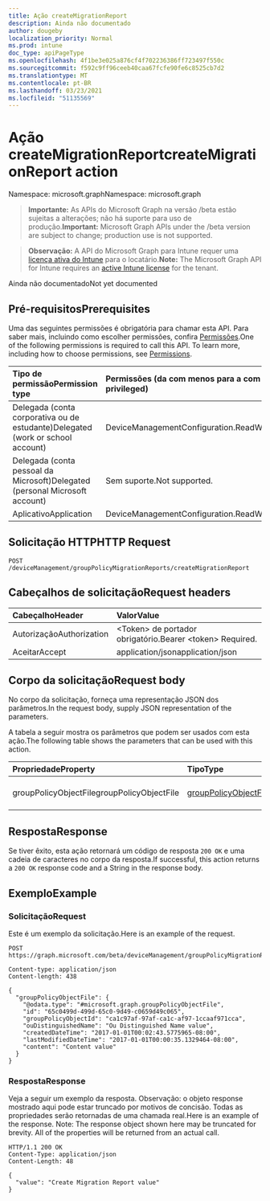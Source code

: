 ```yaml
---
title: Ação createMigrationReport
description: Ainda não documentado
author: dougeby
localization_priority: Normal
ms.prod: intune
doc_type: apiPageType
ms.openlocfilehash: 4f1be3e025a876cf4f702236386ff723497f550c
ms.sourcegitcommit: f592c9ff96ceeb40caa67fcfe90fe6c8525cb7d2
ms.translationtype: MT
ms.contentlocale: pt-BR
ms.lasthandoff: 03/23/2021
ms.locfileid: "51135569"
---
```

# <a name="createmigrationreport-action"></a><span data-ttu-id="ee5fb-103">Ação createMigrationReport</span><span class="sxs-lookup"><span data-stu-id="ee5fb-103">createMigrationReport action</span></span>

<span data-ttu-id="ee5fb-104">Namespace: microsoft.graph</span><span class="sxs-lookup"><span data-stu-id="ee5fb-104">Namespace: microsoft.graph</span></span>

> <span data-ttu-id="ee5fb-105">**Importante:** As APIs do Microsoft Graph na versão /beta estão sujeitas a alterações; não há suporte para uso de produção.</span><span class="sxs-lookup"><span data-stu-id="ee5fb-105">**Important:** Microsoft Graph APIs under the /beta version are subject to change; production use is not supported.</span></span>

> <span data-ttu-id="ee5fb-106">**Observação:** A API do Microsoft Graph para Intune requer uma [licença ativa do Intune](https://go.microsoft.com/fwlink/?linkid=839381) para o locatário.</span><span class="sxs-lookup"><span data-stu-id="ee5fb-106">**Note:** The Microsoft Graph API for Intune requires an [active Intune license](https://go.microsoft.com/fwlink/?linkid=839381) for the tenant.</span></span>

<span data-ttu-id="ee5fb-107">Ainda não documentado</span><span class="sxs-lookup"><span data-stu-id="ee5fb-107">Not yet documented</span></span>

## <a name="prerequisites"></a><span data-ttu-id="ee5fb-108">Pré-requisitos</span><span class="sxs-lookup"><span data-stu-id="ee5fb-108">Prerequisites</span></span>
<span data-ttu-id="ee5fb-p101">Uma das seguintes permissões é obrigatória para chamar esta API. Para saber mais, incluindo como escolher permissões, confira [Permissões](/graph/permissions-reference).</span><span class="sxs-lookup"><span data-stu-id="ee5fb-p101">One of the following permissions is required to call this API. To learn more, including how to choose permissions, see [Permissions](/graph/permissions-reference).</span></span>

|<span data-ttu-id="ee5fb-111">Tipo de permissão</span><span class="sxs-lookup"><span data-stu-id="ee5fb-111">Permission type</span></span>|<span data-ttu-id="ee5fb-112">Permissões (da com menos para a com mais privilégios)</span><span class="sxs-lookup"><span data-stu-id="ee5fb-112">Permissions (from least to most privileged)</span></span>|
|:---|:---|
|<span data-ttu-id="ee5fb-113">Delegada (conta corporativa ou de estudante)</span><span class="sxs-lookup"><span data-stu-id="ee5fb-113">Delegated (work or school account)</span></span>|<span data-ttu-id="ee5fb-114">DeviceManagementConfiguration.ReadWrite.All</span><span class="sxs-lookup"><span data-stu-id="ee5fb-114">DeviceManagementConfiguration.ReadWrite.All</span></span>|
|<span data-ttu-id="ee5fb-115">Delegada (conta pessoal da Microsoft)</span><span class="sxs-lookup"><span data-stu-id="ee5fb-115">Delegated (personal Microsoft account)</span></span>|<span data-ttu-id="ee5fb-116">Sem suporte.</span><span class="sxs-lookup"><span data-stu-id="ee5fb-116">Not supported.</span></span>|
|<span data-ttu-id="ee5fb-117">Aplicativo</span><span class="sxs-lookup"><span data-stu-id="ee5fb-117">Application</span></span>|<span data-ttu-id="ee5fb-118">DeviceManagementConfiguration.ReadWrite.All</span><span class="sxs-lookup"><span data-stu-id="ee5fb-118">DeviceManagementConfiguration.ReadWrite.All</span></span>|

## <a name="http-request"></a><span data-ttu-id="ee5fb-119">Solicitação HTTP</span><span class="sxs-lookup"><span data-stu-id="ee5fb-119">HTTP Request</span></span>
<!-- {
  "blockType": "ignored"
}
-->
``` http
POST /deviceManagement/groupPolicyMigrationReports/createMigrationReport
```

## <a name="request-headers"></a><span data-ttu-id="ee5fb-120">Cabeçalhos de solicitação</span><span class="sxs-lookup"><span data-stu-id="ee5fb-120">Request headers</span></span>
|<span data-ttu-id="ee5fb-121">Cabeçalho</span><span class="sxs-lookup"><span data-stu-id="ee5fb-121">Header</span></span>|<span data-ttu-id="ee5fb-122">Valor</span><span class="sxs-lookup"><span data-stu-id="ee5fb-122">Value</span></span>|
|:---|:---|
|<span data-ttu-id="ee5fb-123">Autorização</span><span class="sxs-lookup"><span data-stu-id="ee5fb-123">Authorization</span></span>|<span data-ttu-id="ee5fb-124">&lt;Token&gt; de portador obrigatório.</span><span class="sxs-lookup"><span data-stu-id="ee5fb-124">Bearer &lt;token&gt; Required.</span></span>|
|<span data-ttu-id="ee5fb-125">Aceitar</span><span class="sxs-lookup"><span data-stu-id="ee5fb-125">Accept</span></span>|<span data-ttu-id="ee5fb-126">application/json</span><span class="sxs-lookup"><span data-stu-id="ee5fb-126">application/json</span></span>|

## <a name="request-body"></a><span data-ttu-id="ee5fb-127">Corpo da solicitação</span><span class="sxs-lookup"><span data-stu-id="ee5fb-127">Request body</span></span>
<span data-ttu-id="ee5fb-128">No corpo da solicitação, forneça uma representação JSON dos parâmetros.</span><span class="sxs-lookup"><span data-stu-id="ee5fb-128">In the request body, supply JSON representation of the parameters.</span></span>

<span data-ttu-id="ee5fb-129">A tabela a seguir mostra os parâmetros que podem ser usados com esta ação.</span><span class="sxs-lookup"><span data-stu-id="ee5fb-129">The following table shows the parameters that can be used with this action.</span></span>

|<span data-ttu-id="ee5fb-130">Propriedade</span><span class="sxs-lookup"><span data-stu-id="ee5fb-130">Property</span></span>|<span data-ttu-id="ee5fb-131">Tipo</span><span class="sxs-lookup"><span data-stu-id="ee5fb-131">Type</span></span>|<span data-ttu-id="ee5fb-132">Descrição</span><span class="sxs-lookup"><span data-stu-id="ee5fb-132">Description</span></span>|
|:---|:---|:---|
|<span data-ttu-id="ee5fb-133">groupPolicyObjectFile</span><span class="sxs-lookup"><span data-stu-id="ee5fb-133">groupPolicyObjectFile</span></span>|[<span data-ttu-id="ee5fb-134">groupPolicyObjectFile</span><span class="sxs-lookup"><span data-stu-id="ee5fb-134">groupPolicyObjectFile</span></span>](../resources/intune-gpanalyticsservice-grouppolicyobjectfile.md)|<span data-ttu-id="ee5fb-135">Ainda não documentado</span><span class="sxs-lookup"><span data-stu-id="ee5fb-135">Not yet documented</span></span>|



## <a name="response"></a><span data-ttu-id="ee5fb-136">Resposta</span><span class="sxs-lookup"><span data-stu-id="ee5fb-136">Response</span></span>
<span data-ttu-id="ee5fb-137">Se tiver êxito, esta ação retornará um código de resposta `200 OK` e uma cadeia de caracteres no corpo da resposta.</span><span class="sxs-lookup"><span data-stu-id="ee5fb-137">If successful, this action returns a `200 OK` response code and a String in the response body.</span></span>

## <a name="example"></a><span data-ttu-id="ee5fb-138">Exemplo</span><span class="sxs-lookup"><span data-stu-id="ee5fb-138">Example</span></span>

### <a name="request"></a><span data-ttu-id="ee5fb-139">Solicitação</span><span class="sxs-lookup"><span data-stu-id="ee5fb-139">Request</span></span>
<span data-ttu-id="ee5fb-140">Este é um exemplo da solicitação.</span><span class="sxs-lookup"><span data-stu-id="ee5fb-140">Here is an example of the request.</span></span>
``` http
POST https://graph.microsoft.com/beta/deviceManagement/groupPolicyMigrationReports/createMigrationReport

Content-type: application/json
Content-length: 438

{
  "groupPolicyObjectFile": {
    "@odata.type": "#microsoft.graph.groupPolicyObjectFile",
    "id": "65c0499d-499d-65c0-9d49-c0659d49c065",
    "groupPolicyObjectId": "ca1c97af-97af-ca1c-af97-1ccaaf971cca",
    "ouDistinguishedName": "Ou Distinguished Name value",
    "createdDateTime": "2017-01-01T00:02:43.5775965-08:00",
    "lastModifiedDateTime": "2017-01-01T00:00:35.1329464-08:00",
    "content": "Content value"
  }
}
```

### <a name="response"></a><span data-ttu-id="ee5fb-141">Resposta</span><span class="sxs-lookup"><span data-stu-id="ee5fb-141">Response</span></span>
<span data-ttu-id="ee5fb-p102">Veja a seguir um exemplo da resposta. Observação: o objeto response mostrado aqui pode estar truncado por motivos de concisão. Todas as propriedades serão retornadas de uma chamada real.</span><span class="sxs-lookup"><span data-stu-id="ee5fb-p102">Here is an example of the response. Note: The response object shown here may be truncated for brevity. All of the properties will be returned from an actual call.</span></span>
``` http
HTTP/1.1 200 OK
Content-Type: application/json
Content-Length: 48

{
  "value": "Create Migration Report value"
}
```





